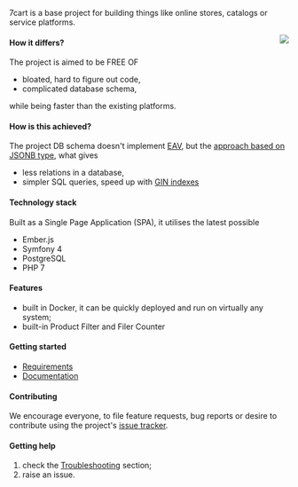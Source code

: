 7cart is a base project for building things like online stores, catalogs or service platforms.

<img src="https://user-images.githubusercontent.com/3994818/52857920-51f9e180-3131-11e9-8be2-21e76f4d55ac.png" align="right" />

#### How it differs? 
The project is aimed to be FREE OF
- bloated, hard to figure out code,
- complicated database schema,

while being faster than the existing platforms.

#### How is this achieved?
The project DB schema doesn't implement [EAV][1],
but the [approach based on JSONB type][2],
what gives
* less relations in a database,
* simpler SQL queries,
  speed up with [GIN indexes][8]

#### Technology stack
Built as a Single Page Application (SPA),
it utilises the latest possible
* Ember.js
* Symfony 4
* PostgreSQL
* PHP 7

#### Features
* built in Docker,
it can be quickly deployed and run on virtually any system;
* built-in Product Filter and Filer Counter

#### Getting started
 * [Requirements][3]
 * [Documentation][5]

#### Contributing
We encourage everyone, to file feature requests, bug reports or desire to contribute using the project's
[issue tracker](https://github.com/7cart/7cart/issues).

#### Getting help
1. check the [Troubleshooting][6] section;
2. raise an issue.


[1]:https://en.wikipedia.org/wiki/Entity%E2%80%93attribute%E2%80%93value_model
[2]:https://coussej.github.io/2016/01/14/Replacing-EAV-with-JSONB-in-PostgreSQL/
[3]:https://github.com/7cart/7cart/wiki/Requirements
[4]:https://github.com/7cart/7cart/wiki/Installation
[5]:https://github.com/7cart/7cart/wiki
[6]:https://github.com/7cart/7cart/wiki/Troubleshooting
[7]:https://github.com/7cart/7cart/wiki/User-Guide
[8]:https://www.postgresql.org/docs/11/datatype-json.html#JSON-INDEXING


